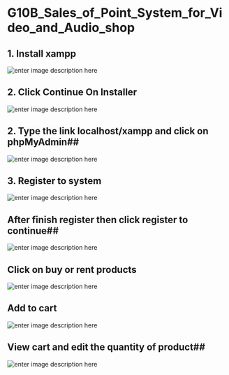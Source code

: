G10B_Sales_of_Point_System_for_Video_and_Audio_shop
=======

## 1.  Install xampp ##
![enter image description here](https://lh3.googleusercontent.com/zD8RQhn_yNvu9cQx1oQvCcaaSx7DgBfx6H_IDPFVRnOnX3kQd1YlqwQNo1btaUEl2Ns=s0 "installer.JPG")
## 2. Click Continue On Installer ##
![enter image description here](https://lh3.googleusercontent.com/m8Zal9YlwzJcbOO3zOZufo4l97NhqLEpu-G7hSV3rn3SGVmuuNuexbpuDnAtga1KF_E=s0 "installer2.JPG")
## 2. Type the link localhost/xampp and click on phpMyAdmin##
![enter image description here](https://lh3.googleusercontent.com/-eAzrGn0-FAE/VrzgSC1iczI/AAAAAAAAAD4/ZqbqAHNXCVQ/s0/phpmyadmin.JPG "phpmyadmin.JPG")
## 3. Register to system ##
![enter image description here](https://lh3.googleusercontent.com/VKUXFV-Q14uH3wyJeFWmwmQGG4VnIO5Kdh-gdKekMWl_i1a4lP6L9pn_L9qiSYi7jgk=s0 "register.JPG")
## After finish register then click register to continue##
![enter image description here](https://lh3.googleusercontent.com/eoRLUwINDaW5ORGlH0xhIPPM6uf4zN3zBA9KuPe-2ZJ2U4CBi9m5_w_aMweFzT35KC4=s0 "clickregister.JPG")
## Click on buy or rent products ##
![enter image description here](https://lh3.googleusercontent.com/JzoJcpfHP-LEdgsM4HLgHEvW996Y7tyY_IjwyfMvB_-1EOVbfMSqo1M5qkrjmP2nFzY=s0 "products.JPG")
## Add to cart ##
![enter image description here](https://lh3.googleusercontent.com/pyu8uiy966OcYAmijZqftnivIQa-mfc7wOANjskZLXkkdaHcDW001Fp6W9Rz5CUX_P4=s0 "addtocart.JPG")
## View cart and edit the quantity of product##
![enter image description here](https://lh3.googleusercontent.com/R896HZ0Xlo5nBn081PkEw4T0RYUDSHTtNqwL_6bkmGnZDzIttygEH8-XTxj6tqtHtlg=s0 "viewcart.JPG")
